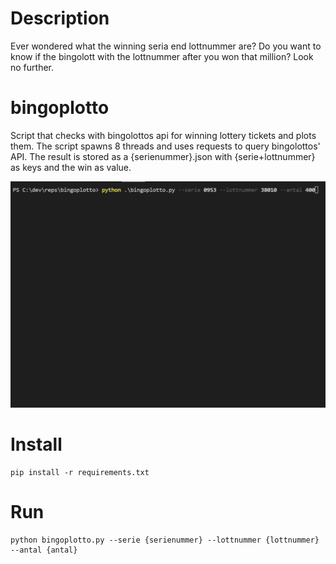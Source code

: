 # Description
Ever wondered what the winning seria end lottnummer are? Do you want to know if the bingolott with the lottnummer after you won that million? Look no further.

# bingoplotto
Script that checks with bingolottos api for winning lottery tickets and plots them.
The script spawns 8 threads and uses requests to query bingolottos' API.
The result is stored as a {serienummer}.json with {serie+lottnummer} as keys and the win as value.

![Demo](demo.gif)

# Install
```
pip install -r requirements.txt
```

# Run
```
python bingoplotto.py --serie {serienummer} --lottnummer {lottnummer} --antal {antal}
```